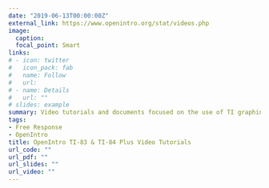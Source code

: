 ```yaml
---
date: "2019-06-13T00:00:00Z"
external_link: https://www.openintro.org/stat/videos.php
image:
  caption: 
  focal_point: Smart
links:
# - icon: twitter
#   icon_pack: fab
#   name: Follow
#   url:
# - name: Details
#   url: ""
# slides: example
summary: Video tutorials and documents focused on the use of TI graphing calculators for AP Statistics. Click on "TI-83 / 84 Plus," the last entry on the left pane of this website link.
tags:
- Free Response
- OpenIntro
title: OpenIntro TI-83 & TI-84 Plus Video Tutorials
url_code: ""
url_pdf: ""
url_slides: ""
url_video: ""
---
```


